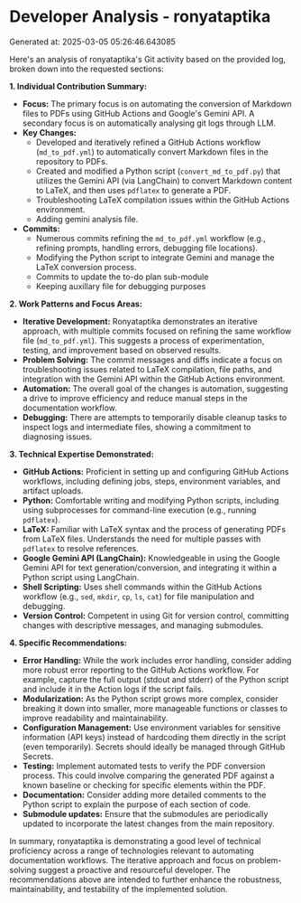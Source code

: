 # Developer Analysis - ronyataptika
Generated at: 2025-03-05 05:26:46.643085

Here's an analysis of ronyataptika's Git activity based on the provided log, broken down into the requested sections:

**1. Individual Contribution Summary:**

*   **Focus:**  The primary focus is on automating the conversion of Markdown files to PDFs using GitHub Actions and Google's Gemini API. A secondary focus is on automatically analysing git logs through LLM.
*   **Key Changes:**
    *   Developed and iteratively refined a GitHub Actions workflow (`md_to_pdf.yml`) to automatically convert Markdown files in the repository to PDFs.
    *   Created and modified a Python script (`convert_md_to_pdf.py`) that utilizes the Gemini API (via LangChain) to convert Markdown content to LaTeX, and then uses `pdflatex` to generate a PDF.
    *   Troubleshooting LaTeX compilation issues within the GitHub Actions environment.
    *   Adding gemini analysis file.
*   **Commits:**
    *   Numerous commits refining the `md_to_pdf.yml` workflow (e.g., refining prompts, handling errors, debugging file locations).
    *   Modifying the Python script to integrate Gemini and manage the LaTeX conversion process.
    *   Commits to update the to-do plan sub-module
    *   Keeping auxillary file for debugging purposes

**2. Work Patterns and Focus Areas:**

*   **Iterative Development:** Ronyataptika demonstrates an iterative approach, with multiple commits focused on refining the same workflow file (`md_to_pdf.yml`). This suggests a process of experimentation, testing, and improvement based on observed results.
*   **Problem Solving:**  The commit messages and diffs indicate a focus on troubleshooting issues related to LaTeX compilation, file paths, and integration with the Gemini API within the GitHub Actions environment.
*   **Automation:** The overall goal of the changes is automation, suggesting a drive to improve efficiency and reduce manual steps in the documentation workflow.
*   **Debugging:** There are attempts to temporarily disable cleanup tasks to inspect logs and intermediate files, showing a commitment to diagnosing issues.

**3. Technical Expertise Demonstrated:**

*   **GitHub Actions:** Proficient in setting up and configuring GitHub Actions workflows, including defining jobs, steps, environment variables, and artifact uploads.
*   **Python:**  Comfortable writing and modifying Python scripts, including using subprocesses for command-line execution (e.g., running `pdflatex`).
*   **LaTeX:**  Familiar with LaTeX syntax and the process of generating PDFs from LaTeX files.  Understands the need for multiple passes with `pdflatex` to resolve references.
*   **Google Gemini API (LangChain):**  Knowledgeable in using the Google Gemini API for text generation/conversion, and integrating it within a Python script using LangChain.
*   **Shell Scripting:**  Uses shell commands within the GitHub Actions workflow (e.g., `sed`, `mkdir`, `cp`, `ls`, `cat`) for file manipulation and debugging.
*   **Version Control:**  Competent in using Git for version control, committing changes with descriptive messages, and managing submodules.

**4. Specific Recommendations:**

*   **Error Handling:**  While the work includes error handling, consider adding more robust error reporting to the GitHub Actions workflow.  For example, capture the full output (stdout and stderr) of the Python script and include it in the Action logs if the script fails.
*   **Modularization:** As the Python script grows more complex, consider breaking it down into smaller, more manageable functions or classes to improve readability and maintainability.
*   **Configuration Management:** Use environment variables for sensitive information (API keys) instead of hardcoding them directly in the script (even temporarily). Secrets should ideally be managed through GitHub Secrets.
*   **Testing:**  Implement automated tests to verify the PDF conversion process. This could involve comparing the generated PDF against a known baseline or checking for specific elements within the PDF.
*   **Documentation:** Consider adding more detailed comments to the Python script to explain the purpose of each section of code.
*   **Submodule updates:** Ensure that the submodules are periodically updated to incorporate the latest changes from the main repository.

In summary, ronyataptika is demonstrating a good level of technical proficiency across a range of technologies relevant to automating documentation workflows. The iterative approach and focus on problem-solving suggest a proactive and resourceful developer. The recommendations above are intended to further enhance the robustness, maintainability, and testability of the implemented solution.
